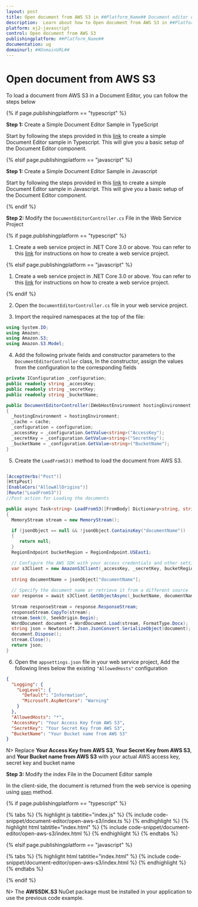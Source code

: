 ```yaml
---
layout: post
title: Open document from AWS S3 in ##Platform_Name## Document editor control | Syncfusion
description:  Learn about how to Open document from AWS S3 in ##Platform_Name## Document editor control of Syncfusion Essential JS 2 and more details.
platform: ej2-javascript
control: Open document from AWS S3
publishingplatform: ##Platform_Name##
documentation: ug
domainurl: ##DomainURL##
---
```


# Open document from AWS S3

To load a document from AWS S3 in a Document Editor, you can follow the steps below

{% if page.publishingplatform == "typescript" %}

**Step 1:** Create a Simple Document Editor Sample in TypeScript

Start by following the steps provided in this [link](../ts/getting-started.md) to create a simple Document Editor sample in Typescript. This will give you a basic setup of the Document Editor component. 

{% elsif page.publishingplatform == "javascript" %}

**Step 1:** Create a Simple Document Editor Sample in Javascript

Start by following the steps provided in this [link](../js/getting-started.md) to create a simple Document Editor sample in Javascript. This will give you a basic setup of the Document Editor component. 

{% endif %}

**Step 2:** Modify the `DocumentEditorController.cs` File in the Web Service Project

{% if page.publishingplatform == "typescript" %}

1. Create a web service project in .NET Core 3.0 or above. You can refer to this [link](../ts/web-services-overview.md) for instructions on how to create a web service project.

{% elsif page.publishingplatform == "javascript" %}

1. Create a web service project in .NET Core 3.0 or above. You can refer to this [link](../js/web-services-overview.md) for instructions on how to create a web service project.

{% endif %}

2. Open the `DocumentEditorController.cs` file in your web service project.

3. Import the required namespaces at the top of the file:

```csharp
using System.IO;
using Amazon;
using Amazon.S3;
using Amazon.S3.Model;
```

4. Add the following private fields and constructor parameters to the `DocumentEditorController` class, In the constructor, assign the values from the configuration to the corresponding fields

```csharp
private IConfiguration _configuration;
public readonly string _accessKey;
public readonly string _secretKey;
public readonly string _bucketName;

public DocumentEditorController(IWebHostEnvironment hostingEnvironment, IMemoryCache cache, IConfiguration configuration)
{
  _hostingEnvironment = hostingEnvironment;
  _cache = cache;
  _configuration = configuration;
  _accessKey = _configuration.GetValue<string>("AccessKey");
  _secretKey = _configuration.GetValue<string>("SecretKey");
  _bucketName = _configuration.GetValue<string>("BucketName");
}
```

5. Create the `LoadFromS3()` method to load the document from AWS S3.

```csharp

[AcceptVerbs("Post")]
[HttpPost]
[EnableCors("AllowAllOrigins")]
[Route("LoadFromS3")]
//Post action for Loading the documents

public async Task<string> LoadFromS3([FromBody] Dictionary<string, string> jsonObject)
{
  MemoryStream stream = new MemoryStream();

  if (jsonObject == null && !jsonObject.ContainsKey("documentName"))
  {
     return null;
  }
  RegionEndpoint bucketRegion = RegionEndpoint.USEast1;

  // Configure the AWS SDK with your access credentials and other settings
  var s3Client = new AmazonS3Client(_accessKey, _secretKey, bucketRegion);
      
  string documentName = jsonObject["documentName"];
      
  // Specify the document name or retrieve it from a different source
  var response = await s3Client.GetObjectAsync(_bucketName, documentName);
      
  Stream responseStream = response.ResponseStream;
  responseStream.CopyTo(stream);
  stream.Seek(0, SeekOrigin.Begin);
  WordDocument document = WordDocument.Load(stream, FormatType.Docx);
  string json = Newtonsoft.Json.JsonConvert.SerializeObject(document);
  document.Dispose();
  stream.Close();
  return json;
}
```

6. Open the `appsettings.json` file in your web service project, Add the following lines below the existing `"AllowedHosts"` configuration

```json
{
  "Logging": {
    "LogLevel": {
      "Default": "Information",
      "Microsoft.AspNetCore": "Warning"
    }
  },
  "AllowedHosts": "*",
  "AccessKey": "Your Access Key from AWS S3",
  "SecretKey": "Your Secret Key from AWS S3",
  "BucketName": "Your Bucket name from AWS S3"
}
```

N> Replace **Your Access Key from AWS S3**, **Your Secret Key from AWS S3**, and **Your Bucket name from AWS S3** with your actual AWS access key, secret key and bucket name

**Step 3:**  Modify the index File in the Document Editor sample

In the client-side, the document is returned from the web service is opening using [`open`](../../api/document-editor/#open) method.

{% if page.publishingplatform == "typescript" %}

{% tabs %}
{% highlight js tabtitle="index.js" %}
{% include code-snippet/document-editor/open-aws-s3/index.ts %}
{% endhighlight %}
{% highlight html tabtitle="index.html" %}
{% include code-snippet/document-editor/open-aws-s3/index.html %}
{% endhighlight %}
{% endtabs %}

{% elsif page.publishingplatform == "javascript" %}

{% tabs %}
{% highlight html tabtitle="index.html" %}
{% include code-snippet/document-editor/open-aws-s3/index.html %}
{% endhighlight %}
{% endtabs %}

{% endif %}

N> The **AWSSDK.S3** NuGet package must be installed in your application to use the previous code example.